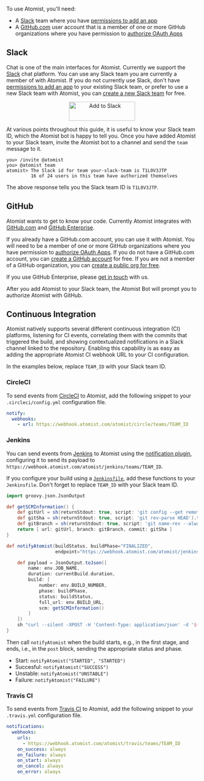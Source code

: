To use Atomist, you'll need:

-   A [Slack][slack] team where you
    have [permissions to add an app][slack-app]
-   A [GitHub.com][github] user account that is a member of one or
    more GitHub organizations where you have permission
    to [authorize OAuth Apps][github-oauth]

[slack]: https://slack.com/ (Slack)
[slack-app]: https://get.slack.help/hc/en-us/articles/202035138-Adding-apps-to-your-team (Slack app)
[github]: https://github.com (GitHub)
[github-oauth]: https://help.github.com/articles/authorizing-oauth-apps/ (GitHub OAuth)

## Slack

Chat is one of the main interfaces for Atomist.  Currently we support
the [Slack][slack] chat platform.  You can use any Slack team you are
currently a member of with Atomist.  If you do not currently use
Slack, don't have [permissions to add an app][slack-app] to your
existing Slack team, or prefer to use a new Slack team with Atomist,
you can <a href="https://slack.com/create" alt="create Slack team"
title="Create a Slack team" target="_blank">create a new Slack
team</a> for free.

<div style="text-align:center">
  <a href="https://atm.st/2wiDlUe">
    <img alt="Add to Slack" height="50" width="174" src="https://platform.slack-edge.com/img/add_to_slack.png" srcset="https://platform.slack-edge.com/img/add_to_slack.png 1x, https://platform.slack-edge.com/img/add_to_slack@2x.png 2x" />
  </a>
</div>

At various points throughout this guide, it is useful to know your
Slack team ID, which the Atomist bot is happy to tell you.  Once you
have added Atomist to your Slack team, invite the Atomist bot to a
channel and send the `team` message to it.

```
you> /invite @atomist
you> @atomist team
atomist> The Slack id for team your-slack-team is T1L0V3JTP
         16 of 24 users in this team have authorized themselves
```

The above response tells you the Slack team ID is `T1L0V3JTP`.

## GitHub

Atomist wants to get to know your code.  Currently Atomist integrates
with [GitHub.com][github] and [GitHub Enterprise][ghe].

If you already have a GitHub.com account, you can use it with
Atomist. You will need to be a member of one or more GitHub
organizations where you have permission
to [authorize OAuth Apps][github-oauth]. If you do not have a
GitHub.com account, you can [create a GitHub account][github-join] for
free. If you are not a member of a GitHub organization, you
can [create a public org for free][github-org].

<!-- Single repository? -->

If you use GitHub Enterprise, please [get in touch][contact] with us.

After you add Atomist to your Slack team, the Atomist Bot will prompt
you to authorize Atomist with GitHub.

[ghe]: https://enterprise.github.com/home (GitHub Enterprise)
[github-join]: https://github.com/join (Join GitHub.com)
[contact]: mailto:hi@atomist.com?subject=GitHub%20Enterprise (Atomist + GitHub Enterprise)
[github-org]: https://help.github.com/articles/creating-a-new-organization-from-scratch/ (GitHub org)

## Continuous Integration

Atomist natively supports several different continuous integration
(CI) platforms, listening for CI events, correlating them with the
commits that triggered the build, and showing contextualized
notifications in a Slack channel linked to the repository.  Enabling
this capability is as easy as adding the appropriate Atomist CI
webhook URL to your CI configuration.

In the examples below, replace `TEAM_ID` with your Slack team ID.

### CircleCI

To send events from [CircleCI][circleci] to Atomist, add the following
snippet to your `.circleci/config.yml` configuration file.

```yaml
notify:
  webhooks:
    - url: https://webhook.atomist.com/atomist/circle/teams/TEAM_ID
```

[circleci]: https://circleci.com/ (CircleCI)

### Jenkins

You can send events from [Jenkins][jenkins] to Atomist using
the [notification plugin][not-plugin], configuring it to send its
payload to
`https://webhook.atomist.com/atomist/jenkins/teams/TEAM_ID`.

If you configure your build using a [`Jenkinsfile`][jenkinsfile], add
these functions to your `Jenkinsfile`.  Don't forget to replace
`TEAM_ID` with your Slack team ID.

```groovy
import groovy.json.JsonOutput

def getSCMInformation() {
    def gitUrl = sh(returnStdout: true, script: 'git config --get remote.origin.url').trim()
    def gitSha = sh(returnStdout: true, script: 'git rev-parse HEAD').trim()
    def gitBranch = sh(returnStdout: true, script: 'git name-rev --always --name-only HEAD').trim().replace('remotes/origin/', '')
    return [ url: gitUrl, branch: gitBranch, commit: gitSha ]
}

def notifyAtomist(buildStatus, buildPhase="FINALIZED",
                  endpoint="https://webhook.atomist.com/atomist/jenkins/teams/TEAM_ID") {

    def payload = JsonOutput.toJson([
        name: env.JOB_NAME,
        duration: currentBuild.duration,
        build: [
            number: env.BUILD_NUMBER,
            phase: buildPhase,
            status: buildStatus,
            full_url: env.BUILD_URL,
            scm: getSCMInformation()
        ]
    ])
    sh "curl --silent -XPOST -H 'Content-Type: application/json' -d '${payload}' ${endpoint}"
}
```

Then call `notifyAtomist` when the build starts, e.g., in the first
stage, and ends, i.e., in the `post` block, sending the appropriate
status and phase.

-   Start: `notifyAtomist("STARTED", "STARTED")`
-   Succesful: `notifyAtomist("SUCCESS")`
-   Unstable: `notifyAtomist("UNSTABLE")`
-   Failure: `notifyAtomist("FAILURE")`

[jenkins]: https://jenkins.io/ (Jenkins)
[not-plugin]: https://wiki.jenkins-ci.org/display/JENKINS/Notification+Plugin (Jenkins Notification Plugin)
[jenkinsfile]: https://jenkins.io/doc/book/pipeline/jenkinsfile/ (Jenkinsfile)

### Travis CI

To send events from [Travis CI][travisci] to Atomist, add the
following snippet to your `.travis.yml` configuration file.

```yaml
notifications:
  webhooks:
    urls:
      - https://webhook.atomist.com/atomist/travis/teams/TEAM_ID
    on_success: always
    on_failure: always
    on_start: always
    on_cancel: always
    on_error: always
```

[travisci]: https://travis-ci.org (Travis CI)
